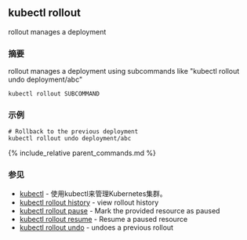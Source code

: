 ---
---

## kubectl rollout

rollout manages a deployment

### 摘要


rollout manages a deployment using subcommands like "kubectl rollout undo deployment/abc"

```
kubectl rollout SUBCOMMAND
```

### 示例

```
# Rollback to the previous deployment
kubectl rollout undo deployment/abc
```

{% include_relative parent_commands.md %}

### 参见

* [kubectl](/docs/user-guide/kubectl/kubectl/)	 - 使用kubectl来管理Kubernetes集群。
* [kubectl rollout history](/docs/user-guide/kubectl/kubectl_rollout_history/)	 - view rollout history
* [kubectl rollout pause](/docs/user-guide/kubectl/kubectl_rollout_pause/)	 - Mark the provided resource as paused
* [kubectl rollout resume](/docs/user-guide/kubectl/kubectl_rollout_resume/)	 - Resume a paused resource
* [kubectl rollout undo](/docs/user-guide/kubectl/kubectl_rollout_undo/)	 - undoes a previous rollout


